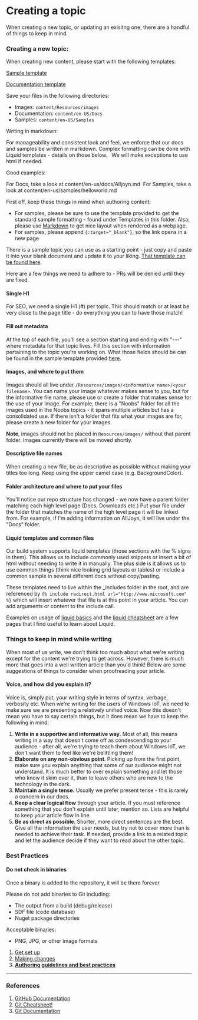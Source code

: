 # Creating a topic

When creating a new topic, or updating an exisitng one, there are a handful of things to keep in mind.

### Creating a new topic:

When creating new content, please start with the following templates:

[Sample template]()

[Documentation template]()

Save your files in the following directories:

* Images: `content/Resources/images`
* Documentation: `content/en-US/Docs`
* Samples: `content/en-US/Samples`

Writing in markdown:

For manageability and consistent look and feel, we enforce that our docs and samples be written in markdown. Complex formatting can be done with Liquid templates - details on those below.
 
We will make exceptions to use html if needed.

Good examples:

For Docs, take a look at content/en-us/docs/Alljoyn.md 
For Samples, take a look at content/en-us/samples/helloworld.md


First off, keep these things in mind when authoring content:

* For samples, please be sure to use the template provided to get the standard sample formatting - found under Templates in this folder.  Also, please use [Markdown](https://daringfireball.net/projects/markdown/basics) to get nice layout when rendered as a webpage.
* For samples, please append ```{:target="_blank"}```, so the link opens in a new page

There is a sample topic you can use as a starting point - just copy and paste it into your blank document and update it to your liking.  [That template can be found here](Templates/standard-topic.md).



Here are a few things we need to adhere to - PRs will be denied until they are fixed.

#### Single H1

For SEO, we need a single H1 (#) per topic.  This should match or at least be very close to the page title - do everything you can to have those match!

#### Fill out metadata

At the top of each file, you'll see a section starting and ending with "---" where metadata for that topic lives.  Fill this section with information pertaining to the topic you're working on.  What those fields should be can be found in the sample template provided [here](Templates/standard-topic.md).

#### Images, and where to put them

Images should all live under `/Resources/images/<informative name>/<your filename>`.  You can name your image whatever makes sense to you, but for the informative file name, please use or create a folder that makes sense for the use of your image.  For example, there is a "Noobs" folder for all the images used in the Noobs topics - it spans multiple articles but has a consolidated use.  If there isn't a folder that fits what your images are for, please create a new folder for your images.

**Note**, images should not be placed in `Resources/images/` without that parent folder.  Images currently there will be moved shortly.

#### Descriptive file names

When creating a new file, be as descriptive as possible without making your titles too long.  Keep using the upper camel case (e.g. BackgroundColor).

#### Folder architecture and where to put your files

You'll notice our repo structure has changed - we now have a parent folder matching each high level page (Docs, Downloads etc.)  Put your file under the folder that matches the name of the high level page it will be linked from.  For example, if I'm adding information on AllJoyn, it will live under the "Docs" folder.

#### Liquid templates and common files

Our build system supports liquid templates (those sections with the % signs in them).  This allows us to include commonly used snippets or insert a bit of html without needing to write it in manually.  The plus side is it allows us to use common things (think nice looking grid layouts or tables) or include a common sample in several different docs without copy/pasting.

These templates need to live within the _includes folder in the root, and are referenced by `{% include redirect.html url="http://www.microsoft.com" %}` which will insert whatever that file is at this point in your article.  You can add arguments or content to the include call. 

Examples on usage of [liquid basics](https://help.shopify.com/themes/liquid/basics) and the [liquid cheatsheet](http://cheat.markdunkley.com/) are a few pages that I find useful to learn about Liquid.

### Things to keep in mind while writing

When most of us write, we don't think too much about what we're writing except for the content we're trying to get across.  However, there is much more that goes into a well written article than you'd think!  Below are some suggestions of things to consider when proofreading your article.

#### Voice, and how did you explain it?

Voice is, simply put, your writing style in terms of syntax, verbage, verbosity etc.  When we're writing for the users of Windows IoT, we need to make sure we are presenting a relatively unified voice.  Now this doesn't mean you have to say certain things, but it does mean we have to keep the following in mind:

1. **Write in a supportive and informative way.** Most of all, this means writing in a way that doesn't come off as condescending to your audience - after all, we're trying to teach them about Windows IoT, we don't want them to feel like we're belittling them!
2. **Elaborate on any non-obvious point**.  Picking up from the first point, make sure you explain anything that some of our audience might not understand.  It is much better to over explain something and let those who know it skim over it, than to leave others who are new to the technology in the dark. 
3. **Maintain a single tense.**  Usually we prefer present tense - this is rarely a concern in our docs.
4. **Keep a clear logical flow** through your article.  If you must reference something that you don't explain until later, mention so.  Lists are helpful to keep your article flow in line.
5. **Be as direct as possible**. Shorter, more direct sentences are the best.  Give all the information the user needs, but try not to cover more than is needed to achieve their task.  If needed, provide a link to a related topic and let the audience decide if they want to read about the other topic.

### Best Practices

#### Do not check in binaries
Once a binary is added to the repository, it will be there forever.

Please do not add binaries to Git including:
* The output from a build (debug/release)
* SDF file (code database)
* Nuget package directories

Acceptable binaries:
* PNG, JPG, or other image formats



1. [Get set up](Resources/contribute/get-setup.md)
2. [Making changes](Resources/contribute/making-changes.md) 
3. **[Authoring guidelines and best practices](Resources/contribute/authoring-guidelines.md)**

___

### References

1. [GitHub Documentation](https://help.github.com/)
2. [Git Cheatsheet!](https://github.com/github/training-materials/blob/master/downloads/github-git-cheat-sheet.pdf?raw=true)
3. [Git Documentation](http://www.git-scm.com/book/en/)